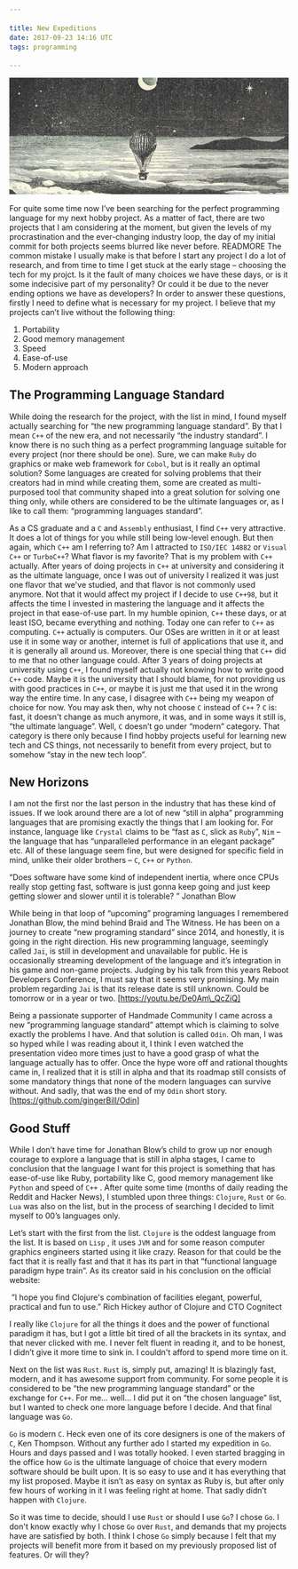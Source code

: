 ```yaml
---

title: New Expeditions
date: 2017-09-23 14:16 UTC
tags: programming

---
```

<img src="assets/images/blog/new_expeditions.jpg" alt="New Expeditions"/>

For quite some time now  I’ve been searching for the perfect programming language for my next hobby project. As a matter of fact, there are two projects that I am considering at the moment, but given the levels of my procrastination and the ever-changing industry loop, the day of my initial commit for both projects seems blurred like never before.
READMORE
The common mistake I usually make is that before I start any project I do a lot of research, and from time to time I get stuck at the early stage – choosing the tech for my projct. Is it the fault of many choices we have these days, or is it some indecisive part of my personality? Or could it be due to the never ending options we have as developers? In order to answer these questions, firstly I need to define what is necessary for my project. I believe that my projects can’t live without the following thing:

1. Portability
2. Good memory management
3. Speed
4. Ease-of-use
5. Modern approach

##  The Programming Language Standard

While doing the research for the project, with the list in mind, I found myself actually searching for “the new programming language standard”. By that I mean `C++` of the new era, and not necessarily “the industry standard”. I know there is no such thing as a perfect programming language suitable for every project (nor there should be one). Sure, we can make `Ruby` do graphics or make web framework for `Cobol`, but is it really an optimal solution? Some languages are created for solving problems that their creators had in mind while creating them, some are created as multi-purposed tool that community shaped into a great solution for solving one thing only, while others are considered to be the ultimate languages or, as I like to call them: “programming languages standard”.

As a CS graduate and a `C` and `Assembly` enthusiast, I find `C++` very attractive. It does a lot of things for you while still being low-level enough. But then again, which `C++` am I referring to? Am I attracted to `ISO/IEC 14882` or `Visual C++` or `TurboC++`? What flavor is my favorite? That is my problem with `C++` actually. After years of doing projects in `C++` at university and considering it as the ultimate language, once I was out of university I realized it was just one flavor that we've studied, and that flavor is not commonly used anymore. Not that it would affect my project if I decide to use `C++98`, but it affects the time I invested in mastering the language and it affects the project in that ease-of-use part. In my humble opinion, `C++` these days, or at least ISO, became everything and nothing. Today one can refer to `C++` as computing. `C++` actually is computers. Our OSes are written in it or at least use it in some way or another, internet is full of applications that use it, and it is generally all around us. Moreover, there is one special thing that `C++` did to me that no other language could. After 3 years of doing projects at university using `C++`, I found myself actually not knowing how to write good `C++` code. Maybe it is the university that I should blame, for not providing us with good practices in `C++`, or maybe it is just me that used it in the wrong way the entire time. In any case, I disagree with `C++` being my weapon of choice for now. You may ask then, why not choose `C` instead of `C++` ? `C` is: fast, it doesn't change as much anymore, it was, and in some ways it still is, “the ultimate language”. Well, `C` doesn’t go under “modern” category. That category is there only because I find hobby projects useful for learning new tech and CS things, not necessarily to benefit from every project, but to somehow “stay in the new tech loop”.

##  New Horizons

I am not the first nor the last person in the industry that has these kind of issues. If we look around there are a lot of new “still in alpha” programming languages that are promising exactly the things that I am looking for. For instance, language like `Crystal`  claims to be “fast as `C`,  slick as `Ruby`”, `Nim` – the language that has “unparalleled performance in an elegant package” etc. All of these language seem fine, but were designed for specific field in mind, unlike their older brothers – `C`, `C++` or `Python`.

“Does software have some kind of independent inertia, where once CPUs really stop getting fast, software is just gonna keep going and just keep getting slower and slower until it is tolerable? ” Jonathan Blow

While being in that loop of “upcoming” programing languages I remembered Jonathan Blow, the mind behind Braid and The Witness. He has been on a journey to create “new programing standard” since 2014, and honestly, it is going in the right direction. His new programming language, seemingly called `Jai`, is still in development and unavailable for public. He is occasionally streaming development of the language and it’s integration in his game and non-game projects. Judging by his talk from this years Reboot Developers Conference, I must say that it seems very promising. My main problem regarding `Jai` is that its release date is still unknown. Could be tomorrow or in a year or two. [https://youtu.be/De0Am\_QcZiQ]

Being a passionate supporter of Handmade Community I came across a new “programming language standard” attempt which is claiming to solve exactly the problems I have. And that solution is called `Odin`. Oh man, I was so hyped while I was reading about it, I think I even watched the presentation video more times just to have a good grasp of what the language actually has to offer. Once the hype wore off and rational thoughts came in, I realized that it is still in alpha and that its roadmap
still consists of some mandatory things that none of the modern languages can survive without. And sadly, that was the end of my `Odin` short story.
[https://github.com/gingerBill/Odin]

## Good Stuff

While I don’t have time for Jonathan Blow’s child to grow up nor enough courage to explore a language that is still in alpha stages, I came to conclusion that the language I want for this project is something that has ease-of-use like Ruby, portability like C, good memory management like `Python` and speed of `C++` . After quite some time (months of daily reading the Reddit and Hacker News), I stumbled upon three things: `Clojure`, `Rust` or `Go`.  `Lua` was also on the list, but in the process of searching I decided to limit myself to 00’s languages only.

Let’s start with the first from the list. `Clojure` is the oddest language from the list. It is based on `Lisp` , it uses `JVM` and for some reason computer graphics engineers started using it like crazy. Reason for that could be the fact that it is really fast and that it has its part in that “functional language paradigm hype train”. As its creator said in his conclusion on the official website:

 ”I hope you find Clojure's combination of facilities elegant, powerful, practical and fun to use.” Rich Hickey author of Clojure and CTO Cognitect

I really like `Clojure` for all the things it does and the power of functional paradigm it has, but I got a little bit tired of all the brackets in its syntax, and that never clicked with me. I never felt fluent in reading it, and to be honest, I didn’t give it more time to sink in. I couldn't afford to spend more time on it.

Next on the list was `Rust`. `Rust` is, simply put, amazing! It is blazingly fast, modern, and it has awesome support from community. For some people it is considered to be “the new programming language standard” or the exchange for `C++`. For me… well… I did put it on “the chosen language” list, but I wanted to check one more language before I decide. And that final language was `Go`.

`Go` is modern `C`. Heck even one of its core designers is one of the makers of `C`, Ken Thompson. Without any further ado I started my expedition in `Go`. Hours and days passed and I was totally hooked. I even started bragging in the office how `Go` is the ultimate language of choice that every modern software should be built upon. It is so easy to use and it has everything that my list proposed. Maybe it isn’t as easy on syntax as Ruby is, but after only few hours of working in it I was feeling right at home. That sadly didn’t happen with `Clojure`.

So it was time to decide, should I use `Rust` or should I use `Go`? I chose `Go`. I don't know exactly why I chose `Go` over `Rust`, and demands that my projects have are satisfied by both. I think I chose `Go` simply because I felt that my projects will benefit more from it based on my previously proposed list of features. Or will they?


